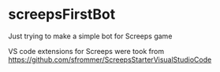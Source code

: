 # screepsFirstBot

Just trying to make a simple bot for Screeps game

VS code extensions for Screeps were took from https://github.com/sfrommer/ScreepsStarterVisualStudioCode
